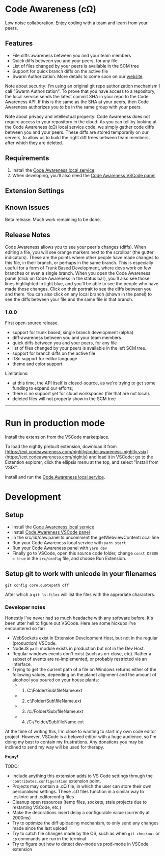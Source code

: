 # Code Awareness (cΩ)

Low noise collaboration.
Enjoy coding with a team and learn from your peers.

## Features

- File diffs awareness between you and your team members
- Quick diffs between you and your peers, for any file
- List of files changed by your peers is available in the SCM tree
- Support for quick branch diffs on the active file
- Swarm Authorization. More details to come soon on our [website](https://codeawareness.com).

Note about security: I'm using an original git repo authorization mechanism I call "Swarm Authorization". To prove that you have access to a repository, the local service sends the latest commit SHA in your repo to the Code Awareness API. If this is the same as the SHA at your peers, then Code Awareness authorizes you to be in the same group with your peers.

Note about privacy and intellectual property: Code Awareness does not require access to your repository in the cloud. As you can tell by looking at the Code Awareness (cΩ) local service code, we simply gather code diffs between you and your peers. These diffs are stored temporarily on our servers, to allow us to build the right diff trees between team members, after which they are deleted.

## Requirements

1. Install the [Code Awareness local service](https://github.com/CodeAwareness/cA.localservice)
2. When developing, you'll also need the [Code Awareness VSCode panel](https://github.com/CodeAwareness/cA.vscode.panel).

## Extension Settings

## Known Issues

Beta release. Much work remaining to be done.

## Release Notes

Code Awareness allows you to see your peer's changes (diffs). When editing a file, you will see orange markers next to the scrollbar (the gutter indicators). These are the points where other people have made changes to this file, in their branch, or perhaps in the same branch. This is especially useful for a form of Trunk Based Development, where devs work on few branches or even a single branch. When you open the Code Awareness panel (click on Code Awareness in the status bar), you'll also see those lines highlighted in light blue, and you'll be able to see the people who have made those changes. Click on their portrait to see the diffs between you and them. You can also click on any local branch (shown in the panel) to see the diffs between your file and the same file in that branch.

### 1.0.0

First open-source release.

- support for trunk based, single branch development (alpha)
- diff-awareness between you and your team members
- quick diffs between you and your peers, for any file
- list of files changed by your peers is available in the left SCM tree.
- support for branch diffs on the active file
- i18n support for editor language
- theme and color support

Limitations:

- at this time, the API itself is closed-source, as we're trying to get some funding to expand our efforts;
- there is no support yet for cloud workspaces (file that are not local).
- deleted files will not properly show in the SCM tree

-----------------------------------------------------------------------------------------------------------

# Run in production mode

Install the extension from the VSCode marketplace.

To load the nightly prebuilt extension, download it from [https://ext.codeawareness.com/nightly/code-awareness-nightly.vsix](https://ext.codeawareness.com/nightly) and load it in VSCode: go to the Extention explorer, click the ellipsis menu at the top, and select "Install from VSIX".

Install and run the [Code Awareness local service](https://github.com/CodeAwareness/cA.localservice).

# Development

## Setup

- install the [Code Awareness local service](https://github.com/CodeAwareness/cA.localservice)
- install [Code Awareness VSCode panel](https://github.com/CodeAwareness/cA.vscode.panel)
- in the src/lib/caw.panel.ts uncomment the getWebviewContentLocal line
- Run your Code Awareness local service with `yarn start`
- Run your Code Awareness panel with `yarn dev`
- Finally go to VSCode, open this source code folder, change `const DEBUG = true` in the `src/config` file, and choose Run Extension.

## Setup git to work with unicode in your filenames

`git config core.quotepath off`

After which a `git ls-files` will list the files with the approriate characters.

### Developer notes

Honestly I've never had so much headache with any software before. It's been utter hell to figure out VSCode. Here are some hickups I've encountered so far:

- WebSockets exist in Extension Development Host, but not in the regular (production) VSCode.
- NodeJS `path` module exists in production but not in the Dev Host.
- Regular windows events don't exist (such as on-close, etc). Rather a subset of events are re-implemented, or probably restricted via an interface.
- Trying to get the current path of a file on Windows returns either of the following values, depending on the planet alignment and the amount of alcohool you poured on your house plants:
     * 1. C:\Folder\Sub\fileName.ext
     * 2. c:\Folder\Sub\fileName.ext
     * 3. /c:/Folder/Sub/fileName.ext
     * 4. /C:/Folder/Sub/fileName.ext

At the time of writing this, I'm close to wanting to start my own code editor project. However, VSCode is a beloved editor with a huge audience, so I'm doing my best to contain my frustrations. Any donations you may be inclined to send my way will be used for therapy.

**Enjoy!**

TODO:
- Include anything this extension adds to VS Code settings through the `contributes.configuration` extension point.
- Projects may contain a .cΩ file, in which the user can store their own personalised settings. These .cΩ files function in a similar way to .eslintrc and .editorconfig files
- Cleanup open resources (temp files, sockets, stale projects due to restarting VSCode, etc,)
- Make the decorations insert delay a configurable value (currently at 2000ms)
- Try to optimize the diff uploading mechanism, to only send any changes made since the last upload
- Try to catch file changes made by the OS, such as when `git checkout` or `cp` commands are run in the terminal
- Try to figure out how to detect dev-mode vs prod-mode in VSCode extension

